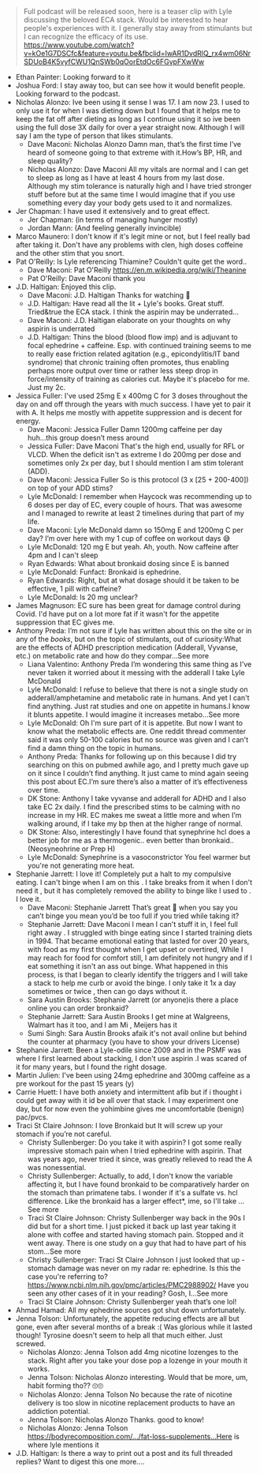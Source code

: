 > Full podcast will be released soon, here is a teaser clip with Lyle discussing the beloved ECA stack. Would be interested to hear people's experiences with it. I generally stay away from stimulants but I can recognize the efficacy of its use. https://www.youtube.com/watch?v=kOe1G7DSCfc&feature=youtu.be&fbclid=IwAR1DvdRlQ_rx4wm06NrSDUoB4K5vyfCWU1QnSWb0qOorEtdOc6FGvpFXwWw 
* Ethan Painter: Looking forward to it 
* Joshua Ford: I stay away too, but can see how it would benefit people. Looking forward to the podcast. 
* Nicholas Alonzo: Ive been using it sense I was 17. I am now 23. I used to only use it for when I was dieting down but I found that it helps me to keep the fat off after dieting as long as I continue using it so ive been using the full dose 3X daily for over a year straight now. Although I will say I am the type of person that likes stimulants. 
  * Dave Maconi: Nicholas Alonzo Damn man, that’s the first time I’ve heard of someone going to that extreme with it.How’s BP, HR, and sleep quality? 
  * Nicholas Alonzo: Dave Maconi All my vitals are normal and I can get to sleep as long as I have at least 4 hours from my last dose. Although my stim tolerance is naturally high and I have tried stronger stuff before but at the same time I would imagine that if you use something every day your body gets used to it and normalizes. 
* Jer Chapman: I have used it extensively and to great effect. 
  * Jer Chapman: (in terms of managing hunger mostly) 
  * Jordan Mann: (And feeling generally invincible) 
* Marco Maunero: I don't know if it's legit mine or not, but I feel really bad after taking it. Don't have any problems with clen, high doses coffeine and the other stim that you snort. 
* Pat O'Reilly: Is Lyle referencing Thiamine? Couldn't quite get the word.. 
  * Dave Maconi: Pat O'Reilly https://en.m.wikipedia.org/wiki/Theanine 
  * Pat O'Reilly: Dave Maconi thank you 
* J.D. Haltigan: Enjoyed this clip. 
  * Dave Maconi: J.D. Haltigan Thanks for watching 🙂 
  * J.D. Haltigan: Have read all the lit + Lyle's books. Great stuff. Tried&true the ECA stack. I think the aspirin may be underrated... 
  * Dave Maconi: J.D. Haltigan elaborate on your thoughts on why aspirin is underrated 
  * J.D. Haltigan: Thins the blood (blood flow imp) and is adjuvant to focal ephedrine + caffeine. Esp. with continued training seems to me to really ease friction related agitation (e.g., epicondylitis/IT band syndrome) that chronic training often promotes, thus enabling perhaps more output over time or rather less steep drop in force/intensity of training as calories cut. Maybe it's placebo for me. Just my 2c. 
* Jessica Fuller: I've used 25mg E x 400mg C for 3 doses throughout the day on and off through the years with much success. I have yet to pair it with A. It helps me mostly with appetite suppression and is decent for energy. 
  * Dave Maconi: Jessica Fuller Damn 1200mg caffeine per day huh...this group doesn’t mess around 
  * Jessica Fuller: Dave Maconi That's the high end, usually for RFL or VLCD. When the deficit isn't as extreme I do 200mg per dose and sometimes only 2x per day, but I should mention I am stim tolerant (ADD). 
  * Dave Maconi: Jessica Fuller So is this protocol (3 x [25 + 200-400]) on top of your ADD stims? 
  * Lyle McDonald: I remember when Haycock was recommending up to 6 doses per day of EC, every couple of hours. That was awesome and I managed to rewrite at least 2 timelines during that part of my life. 
  * Dave Maconi: Lyle McDonald damn so 150mg E and 1200mg C per day? I’m over here with my 1 cup of coffee on workout days 😅 
  * Lyle McDonald: 120 mg E but yeah. Ah, youth. Now caffeine after 4pm and I can't sleep 
  * Ryan Edwards: What about bronkaid dosing since E is banned 
  * Lyle McDonald: Funfact: Bronkaid is ephedrine. 
  * Ryan Edwards: Right, but at what dosage should it be taken to be effective, 1 pill with caffeine? 
  * Lyle McDonald: Is 20 mg unclear? 
* James Magnuson: EC sure has been great for damage control during Covid. I'd have put on a lot more fat if it wasn't for the appetite suppression that EC gives me. 
* Anthony Preda: I’m not sure if Lyle has written about this on the site or in any of the *books*, but on the topic of stimulants, out of curiosity:What are the effects of ADHD prescription medication (Adderall, Vyvanse, etc.) on metabolic rate and how do they compar…See more 
  * Liana Valentino: Anthony Preda I’m wondering this same thing as I’ve never taken it worried about it messing with the adderall I take Lyle McDonald 
  * Lyle McDonald: I refuse to believe that there is not a single study on adderall/amphetamine and metabolic rate in humans. And yet I can't find anything. Just rat studies and one on appetite in humans.I know it blunts appetite. I would imagine it increases metabo…See more 
  * Lyle McDonald: Oh I'm sure part of it is appetite. But now I want to know what the metabolic effects are. One reddit thread commenter said it was only 50-100 calories but no source was given and I can't find a damn thing on the topic in humans. 
  * Anthony Preda: Thanks for following up on this because I did try searching on this on pubmed awhile ago, and I pretty much gave up on it since I couldn’t find anything. It just came to mind again seeing this post about EC.I’m sure there’s also a matter of it’s effectiveness over time. 
  * DK Stone: Anthony I take vyvanse and adderall for ADHD and I also take EC 2x daily. I find the prescribed stims to be calming with no increase in my HR. EC makes me sweat a little more and when I’m walking around, if I take my bp then at the higher range of normal. 
  * DK Stone: Also, interestingly I have found that synephrine hcl does a better job for me as a thermogenic.. even better than bronkaid.. (Neosyneohrine or Prep H) 
  * Lyle McDonald: Synephrine is a vasoconstrictor You feel warmer but you're not generating more heat. 
* Stephanie Jarrett: I love it! Completely put a halt to my compulsive eating. I can't binge when I am on this . I take breaks from it when I don't need it , but it has completely removed the ability to binge like I used to . I love it. 
  * Dave Maconi: Stephanie Jarrett That’s great 🙂 when you say you can’t binge you mean you’d be too full if you tried while taking it? 
  * Stephanie Jarrett: Dave Maconi I mean I can't stuff it in, I feel full right away . I struggled with binge eating since I started training diets in 1994. That became emotional eating that lasted for over 20 years, with food as my first thought when I get upset or overtired, While I may reach for food for comfort still, I am definitely not hungry and if I eat something it isn't an ass out binge. What happened in this process, is that I began to clearly identify the triggers and I will take a stack to help me curb or avoid the binge. I only take it 1x a day sometimes or twice , then can go days without it. 
  * Sara Austin Brooks: Stephanie Jarrett (or anyone)is there a place online you can order bronkaid? 
  * Stephanie Jarrett: Sara Austin Brooks I get mine at Walgreens, Walmart has it too, and I am Mi , Meijers has it 
  * Sumi Singh: Sara Austin Brooks afaik it's not avail online but behind the counter at pharmacy (you have to show your drivers License) 
* Stephanie Jarrett: Been a Lyle-odile since 2009 and in the PSMF was where I first learned about stacking, I don't use aspirin .I was scared of it for many years, but I found the right dosage. 
* Martin Julien: I've been using 24mg ephedrine and 300mg caffeine as a pre workout for the past 15 years (y) 
* Carrie Huett: I have both anxiety and intermittent afib but if i thought i could get away with it id be all over that stack. I may experiment one day, but for now even the yohimbine gives me uncomfortable (benign) pac/pvcs. 
* Traci St Claire Johnson: I love Bronkaid but It will screw up your stomach if you’re not careful. 
  * Christy Sullenberger: Do you take it with aspirin? I got some really impressive stomach pain when I tried ephedrine with aspirin. That was years ago, never tried it since, was greatly relieved to read the A was nonessential. 
  * Christy Sullenberger: Actually, to add, I don't know the variable affecting it, but I have found bronkaid to be comparatively harder on the stomach than primatene tabs. I wonder if it's a sulfate vs. hcl difference. Like the bronkaid has a larger effect*, ime, so I'll take …See more 
  * Traci St Claire Johnson: Christy Sullenberger way back in the 90s I did but for a short time. I just picked it back up last year taking it alone with coffee and started having stomach pain. Stopped and it went away. There is one study on a guy that had to have part of his stom…See more 
  * Christy Sullenberger: Traci St Claire Johnson I just looked that up - stomach damage was never on my radar re: ephedrine. Is this the case you're referring to? https://www.ncbi.nlm.nih.gov/pmc/articles/PMC2988902/ Have you seen any other cases of it in your reading? Gosh, I…See more 
  * Traci St Claire Johnson: Christy Sullenberger yeah that’s one lol! 
* Ahmad Hamad: All my ephedrine sources got shut down unfortunately. 
* Jenna Tolson: Unfortunately, the appetite reducing effects are all but gone, even after several months of a break :( Was glorious while it lasted though! Tyrosine doesn't seem to help all that much either. Just screwed. 
  * Nicholas Alonzo: Jenna Tolson add 4mg nicotine lozenges to the stack. Right after you take your dose pop a lozenge in your mouth it works. 
  * Jenna Tolson: Nicholas Alonzo interesting. Would that be more, um, habit forming tho?? 🙄🙄 
  * Nicholas Alonzo: Jenna Tolson No because the rate of nicotine delivery is too slow in nicotine replacement products to have an addiction potential. 
  * Jenna Tolson: Nicholas Alonzo Thanks. good to know! 
  * Nicholas Alonzo: Jenna Tolson https://bodyrecomposition.com/.../fat-loss-supplements...Here is where lyle mentions it 
* J.D. Haltigan: Is there a way to print out a post and its full threaded replies? Want to digest this one more.... 
